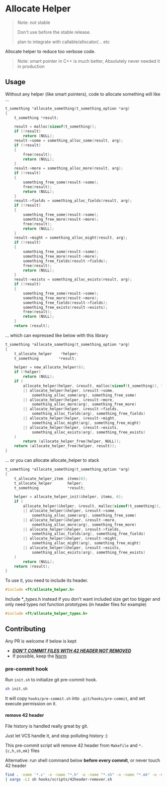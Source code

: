 # Allocate Helper

> Note: not stable
>
> Don't use before the stable release.
>
> plan to integrate with callable/allocator/… etc

Allocate helper to reduce too verbose code.

> Note: smart pointer in C++ is much better, Absolutely never needed it in production

## Usage

Without any helper (like smart pointers), code to allocate something will like …

```c
t_something *allocate_something(t_something_option *arg)
{
    t_something *result;

    result = malloc(sizeof(t_something));
    if (!result)
        return (NULL);
    result->some = something_alloc_some(result, arg);
    if (!result)
    {
        free(result);
        return (NULL);
    }
    result->more = something_alloc_more(result, arg);
    if (!result)
    {
        something_free_some(result->some);
        free(result);
        return (NULL);
    }
    result->fields = something_alloc_fields(result, arg);
    if (!result)
    {
        something_free_some(result->some);
        something_free_more(result->more);
        free(result);
        return (NULL);
    }
    result->might = something_alloc_might(result, arg);
    if (!result)
    {
        something_free_some(result->some);
        something_free_more(result->more);
        something_free_fields(result->fields);
        free(result);
        return (NULL);
    }
    result->exists = something_alloc_exists(result, arg);
    if (!result)
    {
        something_free_some(result->some);
        something_free_more(result->more);
        something_free_fields(result->fields);
        something_free_exists(result->exists);
        free(result);
        return (NULL);
    }
    return (result);
```

… which can expressed like below with this library

```c
t_something *allocate_something(t_something_option *arg)
{
    t_allocate_helper    *helper;
    t_something         *result;

    helper = new_allocate_helper(6);
    if (!helper)
        return (NULL);
    if (
        allocate_helper(helper, &result, malloc(sizeof(t_something)), free)
        || allocate_helper(helper, &result->some,
            something_alloc_some(arg), something_free_some)
        || allocate_helper(helper, &result->more,
            something_alloc_more(arg), something_free_more)
        || allocate_helper(helper, &result->fields,
            something_alloc_fields(arg), something_free_fields)
        || allocate_helper(helper, &result->might,
            something_alloc_might(arg), something_free_might)
        || allocate_helper(helper, &result->exists,
            something_alloc_exists(arg), something_free_exists)
    )
        return (allocate_helper_free(helper, NULL));
    return (allocate_helper_free(helper, result));
}
```

… or you can allocate allocate_helper to stack

```c
t_something *allocate_something(t_something_option *arg)
{
    t_allocate_helper_item  items[6];
    t_allocate_helper       helper;
    t_something             *result;

    helper = allocate_helper_init(&helper, items, 6);
    if (
        allocate_helper(&helper, &result, malloc(sizeof(t_something)), free)
        || allocate_helper(&helper, &result->some,
            something_alloc_some(arg), something_free_some)
        || allocate_helper(&helper, &result->more,
            something_alloc_more(arg), something_free_more)
        || allocate_helper(&helper, &result->fields,
            something_alloc_fields(arg), something_free_fields)
        || allocate_helper(&helper, &result->might,
            something_alloc_might(arg), something_free_might)
        || allocate_helper(&helper, &result->exists,
            something_alloc_exists(arg), something_free_exists)
    )
        return (NULL);
    return (result);
}
```

To use it, you need to include its header.

```c
#include <ft/allocate_helper.h>
```

Include \*_\_types_.h instead if you don't want included size get too bigger and only need types not function prototypes (in header files for example)

```c
#include <ft/allocate_helper_types.h>
```

## Contributing

Any PR is welcome if below is kept

- _**[DON'T COMMIT FILES WITH 42 HEADER NOT REMOVED](#remove-42-header)**_
- If possible, keep the [Norm](https://github.com/42School/norminette)

### pre-commit hook

Run `init.sh` to initialize git pre-commit hook.

```sh
sh init.sh
```

It will copy `hooks/pre-commit.sh` into `.git/hooks/pre-commit`, and set execute permission on it.

#### remove 42 header

File history is handled really great by git.

Just let VCS handle it, and stop polluting history :)

This pre-commit script will remove 42 header from `Makefile` and `*.{c,h,sh,mk}` files

Alternative: run shell command below **before every commit**, or never touch 42 header

```sh
find . -name '*.c' -o -name "*.h" -o -name "*.sh" -o -name "*.mk" -o -name "Makefile" \
| xargs -L1 sh hooks/scripts/42header-remover.sh
```
